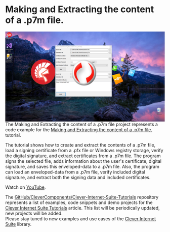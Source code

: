 # Making and Extracting the content of a .p7m file.

<img align="left" src="Image\MakingAndExtracting-Social.jpg"/>

The Making and Extracting the content of a .p7m file project represents a code example for the [Making and Extracting the content of a .p7m file.](https://www.clevercomponents.com/portal/kb/a161/making-and-extracting-the-content-of-a-_p7m-file_.aspx) tutorial.   

The tutorial shows how to create and extract the contents of a .p7m file, load a signing certificate from a .pfx file or Windows registry storage, verify the digital signature, and extract certificates from a .p7m file. The program signs the selected file, adds information about the user's certificate, digital signature, and saves this enveloped-data to a .p7m file. Also, the program can load an enveloped-data from a .p7m file, verify included digital signature, and extract both the signing data and included certificates.

Watch on [YouTube](https://youtu.be/Xdma8xDW0mY).

The [GitHub/CleverComponents/Clever-Internet-Suite-Tutorials](https://github.com/CleverComponents/Clever-Internet-Suite-Tutorials) repository represents a list of examples, code snippets and demo projects for the [Clever Internet Suite Tutorials](https://www.clevercomponents.com/articles/article035/) article. This list will be periodically updated, new projects will be added.   
Please stay tuned to new examples and use cases of the [Clever Internet Suite](https://www.clevercomponents.com/products/inetsuite/) library.
